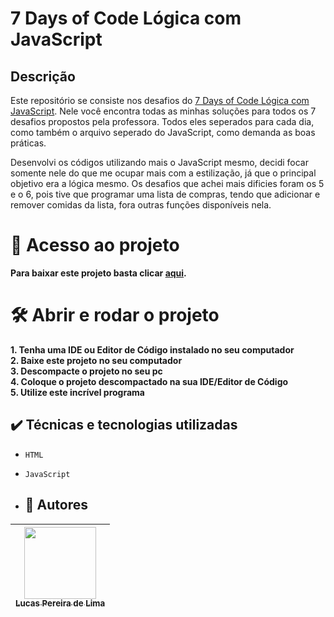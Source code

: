 # 7 Days of Code Lógica com JavaScript 

## Descrição
Este repositório se consiste nos desafios do [7 Days of Code Lógica com JavaScript](https://7daysofcode.io/matricula/logica-programacao). Nele você encontra todas as minhas soluções para todos os 7 desafios propostos pela professora. Todos eles seperados para cada dia, como também o arquivo seperado do JavaScript, como demanda as boas práticas. 

Desenvolvi os códigos utilizando mais o JavaScript mesmo, decidi focar somente nele do que me ocupar mais com a estilização, já que o principal objetivo era a lógica mesmo. Os desafios que achei mais dificies foram os 5 e o 6, pois tive que programar uma lista de compras, tendo que adicionar e remover comidas da lista, fora outras funções disponíveis nela.

# 📁 Acesso ao projeto
**Para baixar este projeto basta clicar [aqui](https://github.com/LucasDevRJ/7_days_of_code-logica_js/archive/refs/heads/main.zip).**

# 🛠️ Abrir e rodar o projeto

**1. Tenha uma IDE ou Editor de Código instalado no seu computador  
2. Baixe este projeto no seu computador  
3. Descompacte o projeto no seu pc  
4. Coloque o projeto descompactado na sua IDE/Editor de Código  
5. Utilize este incrível programa**

## ✔️ Técnicas e tecnologias utilizadas

- ``HTML``
- ``JavaScript``

- ## :raising_hand: Autores

| [<img src="https://avatars.githubusercontent.com/u/95040236?v=4" width=115><br><sub>Lucas Pereira de Lima</sub>](https://github.com/LucasDevRJ)
| :---: |
